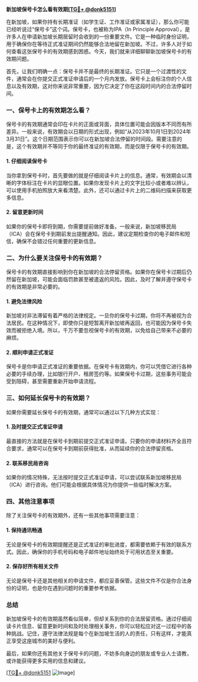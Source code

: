 **新加坡保号卡怎么看有效期[[TG💪+ @donk5151](https://t.me/s/donk5151)]**

在新加坡，如果你持有长期准证（如学生证、工作准证或家属准证），那么你可能已经听说过“保号卡”这个词。保号卡，也被称为IPA（In Principle Approval），是许多人在申请新加坡长期居留时会收到的一份重要文件。它是一种临时身份证明，用于确保你在等待正式准证期间仍然能够合法地留在新加坡。不过，许多人对于如何查看这张保号卡的有效期感到困惑。今天，我们就来详细聊聊新加坡保号卡的有效期问题。

首先，让我们明确一点：保号卡并不是最终的长期准证。它只是一个过渡性的文件，通常会在你提交正式准证申请后的一个月内发放。保号卡上会标注你的个人信息以及有效期，这对你来说非常重要，因为它决定了你在这段时间内的合法停留时间。

### 一、保号卡上的有效期怎么看？

保号卡的有效期通常会印在卡片的正面或背面，具体位置可能会因版本不同而有所差异。一般来说，有效期会以日期的形式出现，例如“从2023年10月1日到2024年3月31日”。这个日期范围表示你可以在新加坡合法停留的时间段。需要注意的是，这个有效期并不等同于你的最终准证的有效期，而是仅限于保号卡的有效期。

#### 1. **仔细阅读保号卡**
当你拿到保号卡时，首先要做的就是仔细阅读卡片上的信息。通常，有效期会以清晰的字体标注在卡片的显眼位置。如果你发现卡片上的文字比较小或者难以辨认，可以使用手机拍照放大来看清楚。此外，还可以通过卡片上的二维码扫描来获取更多信息。

#### 2. **留意更新时间**
如果你的保号卡即将到期，你需要提前做好准备。一般来说，新加坡移民局（ICA）会在保号卡到期前发出提醒通知。因此，建议定期检查你的电子邮件和短信，确保不会错过任何重要的更新信息。

### 二、为什么要关注保号卡的有效期？

保号卡的有效期直接影响到你在新加坡的合法停留资格。如果你在保号卡过期后仍然留在新加坡，可能会面临罚款甚至被遣返的风险。因此，及时了解并遵守保号卡的有效期是非常必要的。

#### 1. **避免法律风险**
新加坡对非法滞留有着严格的法律规定。一旦你的保号卡过期，你将不再被视为合法居民。在这种情况下，即使你只是短暂离开新加坡再返回，也可能因为保号卡失效而被拒绝入境。所以，千万不要忽视保号卡的有效期，以免给自己带来不必要的麻烦。

#### 2. **顺利申请正式准证**
保号卡是你申请正式准证的重要依据。在保号卡有效期内，你可以凭借它进行各种必要的手续办理，比如银行开户、租房签约等。如果保号卡过期，这些事务可能会受到阻碍，甚至需要重新开始申请流程。

### 三、如何延长保号卡的有效期？

如果你需要延长保号卡的有效期，通常可以通过以下几种方式实现：

#### 1. **及时提交正式准证申请**
最直接的方法就是在保号卡到期前提交正式准证申请。只要你的申请材料齐全且符合要求，通常可以在保号卡到期前获得批准，从而延续你的合法停留资格。

#### 2. **联系移民局咨询**
如果你的情况特殊，无法按时提交正式准证申请，可以尝试联系新加坡移民局（ICA）进行咨询。他们可能会根据具体情况为你提供一些临时解决方案。

### 四、其他注意事项

除了关注保号卡的有效期外，还有一些其他事项需要注意：

#### 1. **保持通讯畅通**
无论是保号卡的有效期提醒还是正式准证的审批进度，都需要依赖于有效的联系方式。因此，确保你的手机号码和电子邮件地址始终处于可用状态至关重要。

#### 2. **保存好所有相关文件**
无论是保号卡还是其他相关的申请文件，都应妥善保管。这些文件不仅是你合法身份的证明，也是你在遇到问题时的重要参考依据。

### 总结

新加坡保号卡的有效期虽然看似简单，但却关系到你的合法居留资格。通过仔细阅读卡片信息、留意更新时间和及时处理相关事务，你可以轻松应对这一过程中的各种挑战。记住，遵守法律法规是每个在新加坡生活的人的责任，只有这样，才能真正享受这座城市的美好与便利。

最后，如果你还有其他关于保号卡的问题，不妨多向身边的朋友或专业人士请教，或许能获得更多实用的信息和建议。

[[TG💪+ @donk5151](https://t.me/s/donk5151) ![Image](https://i.postimg.cc/rwNCRYN7/Snipaste-2025-04-30-17-27-05.png)]